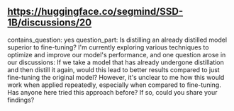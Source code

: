 ## https://huggingface.co/segmind/SSD-1B/discussions/20

contains_question: yes
question_part: Is distilling an already distilled model superior to fine-tuning? I'm currently exploring various techniques to optimize and improve our model's performance, and one question arose in our discussions: If we take a model that has already undergone distillation and then distill it again, would this lead to better results compared to just fine-tuning the original model? However, it's unclear to me how this would work when applied repeatedly, especially when compared to fine-tuning. Has anyone here tried this approach before? If so, could you share your findings?